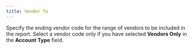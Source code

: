 ```yaml
---
title: Vendor To
---
```



Specify the ending vendor code for the range of vendors to be included  in the report. Select a vendor code only if you have selected **Vendors 
 Only** in the **Account Type**  field.
